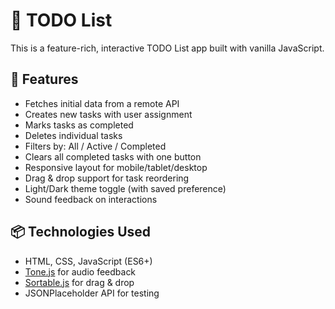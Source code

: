 # 📝 TODO List

This is a feature-rich, interactive TODO List app built with vanilla JavaScript.

## 🚀 Features

- Fetches initial data from a remote API
- Creates new tasks with user assignment
- Marks tasks as completed
- Deletes individual tasks
- Filters by: All / Active / Completed
- Clears all completed tasks with one button
- Responsive layout for mobile/tablet/desktop
- Drag & drop support for task reordering
- Light/Dark theme toggle (with saved preference)
- Sound feedback on interactions

## 📦 Technologies Used

- HTML, CSS, JavaScript (ES6+)
- [Tone.js](https://tonejs.github.io/) for audio feedback
- [Sortable.js](https://github.com/SortableJS/Sortable) for drag & drop
- JSONPlaceholder API for testing

